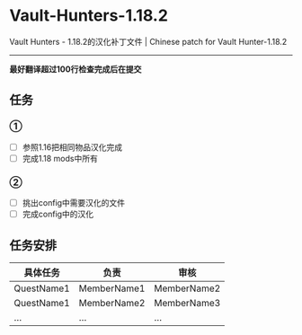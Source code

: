 # Vault-Hunters-1.18.2
Vault Hunters - 1.18.2的汉化补丁文件 | Chinese patch for Vault Hunter-1.18.2  
***
**最好翻译超过100行检查完成后在提交**  

## 任务  
### ①  
- [ ] 参照1.16把相同物品汉化完成  
- [ ] 完成1.18 mods中所有  
### ②  
- [ ] 挑出config中需要汉化的文件 
- [ ] 完成config中的汉化 
## 任务安排  
| 具体任务    | 负责        | 审核        |
| -------    | ----        | ----        |
| QuestName1 | MemberName1 | MemberName2 |
| QuestName1 | MemberName2 | MemberName3 |
| $\dots$    | $\dots$     | $\dots$     |